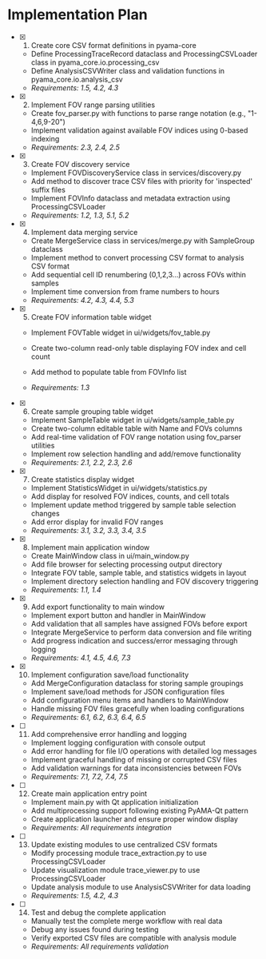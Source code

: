 # Implementation Plan

- [x] 1. Create core CSV format definitions in pyama-core

  - Define ProcessingTraceRecord dataclass and ProcessingCSVLoader class in pyama_core.io.processing_csv
  - Define AnalysisCSVWriter class and validation functions in pyama_core.io.analysis_csv
  - _Requirements: 1.5, 4.2, 4.3_

- [x] 2. Implement FOV range parsing utilities

  - Create fov_parser.py with functions to parse range notation (e.g., "1-4,6,9-20")
  - Implement validation against available FOV indices using 0-based indexing
  - _Requirements: 2.3, 2.4, 2.5_

- [x] 3. Create FOV discovery service

  - Implement FOVDiscoveryService class in services/discovery.py
  - Add method to discover trace CSV files with priority for 'inspected' suffix files
  - Implement FOVInfo dataclass and metadata extraction using ProcessingCSVLoader
  - _Requirements: 1.2, 1.3, 5.1, 5.2_

- [x] 4. Implement data merging service

  - Create MergeService class in services/merge.py with SampleGroup dataclass
  - Implement method to convert processing CSV format to analysis CSV format
  - Add sequential cell ID renumbering (0,1,2,3...) across FOVs within samples
  - Implement time conversion from frame numbers to hours
  - _Requirements: 4.2, 4.3, 4.4, 5.3_

- [x] 5. Create FOV information table widget

  - Implement FOVTable widget in ui/widgets/fov_table.py
  - Create two-column read-only table displaying FOV index and cell count

  - Add method to populate table from FOVInfo list
  - _Requirements: 1.3_

- [x] 6. Create sample grouping table widget

  - Implement SampleTable widget in ui/widgets/sample_table.py
  - Create two-column editable table with Name and FOVs columns
  - Add real-time validation of FOV range notation using fov_parser utilities
  - Implement row selection handling and add/remove functionality
  - _Requirements: 2.1, 2.2, 2.3, 2.6_

- [x] 7. Create statistics display widget

  - Implement StatisticsWidget in ui/widgets/statistics.py
  - Add display for resolved FOV indices, counts, and cell totals
  - Implement update method triggered by sample table selection changes
  - Add error display for invalid FOV ranges
  - _Requirements: 3.1, 3.2, 3.3, 3.4, 3.5_

- [x] 8. Implement main application window






  - Create MainWindow class in ui/main_window.py
  - Add file browser for selecting processing output directory
  - Integrate FOV table, sample table, and statistics widgets in layout
  - Implement directory selection handling and FOV discovery triggering
  - _Requirements: 1.1, 1.4_

- [x] 9. Add export functionality to main window









  - Implement export button and handler in MainWindow
  - Add validation that all samples have assigned FOVs before export
  - Integrate MergeService to perform data conversion and file writing
  - Add progress indication and success/error messaging through logging
  - _Requirements: 4.1, 4.5, 4.6, 7.3_

- [x] 10. Implement configuration save/load functionality






  - Add MergeConfiguration dataclass for storing sample groupings
  - Implement save/load methods for JSON configuration files
  - Add configuration menu items and handlers to MainWindow
  - Handle missing FOV files gracefully when loading configurations
  - _Requirements: 6.1, 6.2, 6.3, 6.4, 6.5_

- [ ] 11. Add comprehensive error handling and logging

  - Implement logging configuration with console output
  - Add error handling for file I/O operations with detailed log messages
  - Implement graceful handling of missing or corrupted CSV files
  - Add validation warnings for data inconsistencies between FOVs
  - _Requirements: 7.1, 7.2, 7.4, 7.5_

- [ ] 12. Create main application entry point

  - Implement main.py with Qt application initialization
  - Add multiprocessing support following existing PyAMA-Qt pattern
  - Create application launcher and ensure proper window display
  - _Requirements: All requirements integration_

- [ ] 13. Update existing modules to use centralized CSV formats

  - Modify processing module trace_extraction.py to use ProcessingCSVLoader
  - Update visualization module trace_viewer.py to use ProcessingCSVLoader
  - Update analysis module to use AnalysisCSVWriter for data loading
  - _Requirements: 1.5, 4.2, 4.3_

- [ ] 14. Test and debug the complete application
  - Manually test the complete merge workflow with real data
  - Debug any issues found during testing
  - Verify exported CSV files are compatible with analysis module
  - _Requirements: All requirements validation_
